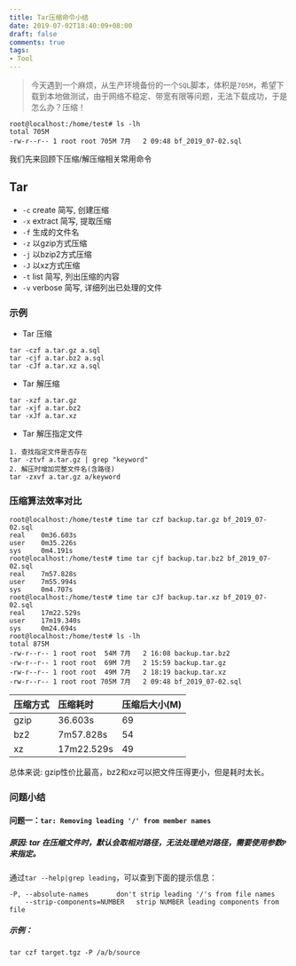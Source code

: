 ```yaml
---
title: Tar压缩命令小结
date: 2019-07-02T18:40:09+08:00
draft: false
comments: true
tags: 
- Tool
---
```


> 今天遇到一个麻烦，从生产环境备份的一个`SQL`脚本，体积是`705M`，希望下载到本地做测试，由于网络不稳定、带宽有限等问题，无法下载成功，于是怎么办？压缩！

```
root@localhost:/home/test# ls -lh
total 705M
-rw-r--r-- 1 root root 705M 7月   2 09:48 bf_2019_07-02.sql
```

我们先来回顾下压缩/解压缩相关常用命令

## Tar
- `-c` create 简写, 创建压缩
- `-x` extract 简写, 提取压缩
- `-f` 生成的文件名
- `-z` 以gzip方式压缩
- `-j` 以bzip2方式压缩
- `-J` 以xz方式压缩
- `-t` list 简写, 列出压缩的内容
- `-v` verbose 简写, 详细列出已处理的文件

### 示例

- Tar 压缩
```
tar -czf a.tar.gz a.sql
tar -cjf a.tar.bz2 a.sql
tar -cJf a.tar.xz a.sql
```

- Tar 解压缩
```
tar -xzf a.tar.gz
tar -xjf a.tar.bz2
tar -xJf a.tar.xz
```

- Tar 解压指定文件
```
1. 查找指定文件是否存在
tar -ztvf a.tar.gz | grep "keyword"
2. 解压时增加完整文件名(含路径)
tar -zxvf a.tar.gz a/keyword
```

### 压缩算法效率对比
```
root@localhost:/home/test# time tar czf backup.tar.gz bf_2019_07-02.sql
real    0m36.603s
user    0m35.226s
sys     0m4.191s
root@localhost:/home/test# time tar cjf backup.tar.bz2 bf_2019_07-02.sql
real    7m57.828s
user    7m55.994s
sys     0m4.707s
root@localhost:/home/test# time tar cJf backup.tar.xz bf_2019_07-02.sql
real    17m22.529s
user    17m19.340s
sys     0m24.694s
root@localhost:/home/test# ls -lh
total 875M
-rw-r--r-- 1 root root  54M 7月   2 16:08 backup.tar.bz2
-rw-r--r-- 1 root root  69M 7月   2 15:59 backup.tar.gz
-rw-r--r-- 1 root root  49M 7月   2 18:19 backup.tar.xz
-rw-r--r-- 1 root root 705M 7月   2 09:48 bf_2019_07-02.sql
```

|压缩方式|压缩耗时|压缩后大小(M)|
|:--|:--|:--|
|gzip|36.603s|69|
|bz2|7m57.828s|54|
|xz|17m22.529s|49|

总体来说: gzip性价比最高，bz2和xz可以把文件压得更小，但是耗时太长。

### 问题小结
#### 问题一：`tar: Removing leading '/' from member names`
##### 原因: tar 在压缩文件时，默认会取相对路径，无法处理绝对路径，需要使用参数`P`来指定。
通过`tar --help|grep leading`，可以查到下面的提示信息：
```
-P, --absolute-names       don't strip leading '/'s from file names
    --strip-components=NUMBER   strip NUMBER leading components from file

```
##### 示例：
```
tar czf target.tgz -P /a/b/source
```